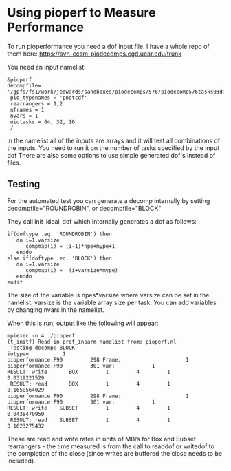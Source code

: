 # Using pioperf to Measure Performance

To run pioperformance you need a dof input file. I have a whole repo
of them here:
<https://svn-ccsm-piodecomps.cgd.ucar.edu/trunk>

You need an input namelist:

    &pioperf
    decompfile=   '/gpfs/fs1/work/jedwards/sandboxes/piodecomps/576/piodecomp576tasks03dims01.dat',
     pio_typenames = 'pnetcdf'
     rearrangers = 1,2
     nframes = 1
     nvars = 1
     niotasks = 64, 32, 16
     /

in the namelist all of the inputs are arrays and it will test all
combinations of the inputs.  You need to run it on the number of tasks
specified by the input dof There are also some options to use simple
generated dof's instead of files.

## Testing

For the automated test you can generate a decomp internally by setting
decompfile="ROUNDROBIN", or decompfile="BLOCK"

They call init_ideal_dof which internally generates a dof as follows:

    if(doftype .eq. 'ROUNDROBIN') then
       do i=1,varsize
          compmap(i) = (i-1)*npe+mype+1
       enddo
    else if(doftype .eq. 'BLOCK') then
       do i=1,varsize
          compmap(i) =  (i+varsize*mype)
       enddo
    endif

The size of the variable is npes*varsize where varsize can be set in
the namelist. varsize is the variable array size per task. You can add
variables by changing nvars in the namelist.

When this is run, output like the following will appear:

    mpiexec -n 4 ./pioperf
    (t_initf) Read in prof_inparm namelist from: pioperf.nl
     Testing decomp: BLOCK
    iotype=           1
    pioperformance.F90         298 Frame:                     1
    pioperformance.F90         301 var:            1
    RESULT: write       BOX         1         4         1        0.0319221529
     RESULT: read       BOX         1         4         1        0.1658564029
    pioperformance.F90         298 Frame:                     1
    pioperformance.F90         301 var:            1
    RESULT: write    SUBSET         1         4         1        0.0438470950
     RESULT: read    SUBSET         1         4         1        0.1623275432

These are read and write rates in units of MB/s for Box and Subset
rearrangers - the time measured is from the call to readdof or
writedof to the completion of the close (since writes are buffered the
close needs to be included).
